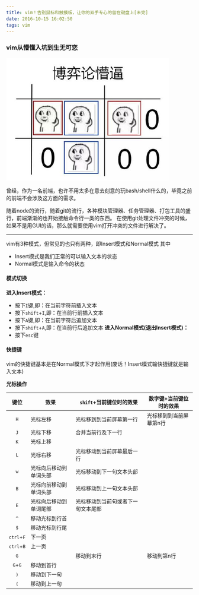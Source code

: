 ```yaml
---
title: vim！告别鼠标和触摸板，让你的双手专心的留在键盘上[未完]
date: 2016-10-15 16:02:50
tags: vim
---
```

### vim从懵懂入坑到生无可恋
![mengbiboyi](/img/face/mengbiboyi.png)

曾经，作为一名前端，也许不用太多在意去刻意的玩bash/shell什么的，毕竟之前的前端不会涉及这方面的需求。

随着node的流行，随着git的流行，各种模块管理器、任务管理器、打包工具的盛行，前端渐渐的也开始接触命令行一类的东西。
在使用git处理文件冲突的时候，如果不是用GUI的话，那么就需要使用vim打开冲突的文件进行解决了。

---------
vim有3种模式，但常见的也只有两种，即Insert模式和Normal模式
其中
* Insert模式是我们正常的可以输入文本的状态
* Normal模式是输入命令的状态
#### 模式切换
**进入Insert模式：**
* 按下`I`键,即：在当前字符前插入文本
* 按下`shift`+`I`,即：在当前行前插入文本
* 按下`A`键,即：在当前字符后追加文本
* 按下`shift`+`A`,即：在当前行后追加文本
**进入Normal模式(退出Insert模式)：**
* 按下`esc`键
#### 快捷键
vim的快捷键基本是在Normal模式下才起作用(废话！Insert模式输快捷键就是输入文本)

**光标操作**

键位 | 效果 | `shift`+当前键位时的效果 | 数字键+当前键位时的效果
:-------: | ----- | --- | ---
`H` | 光标左移 | 光标移到到当前屏幕第一行 | 光标移到到当前屏幕第n行
`J` | 光标下移 | 合并当前行及下一行 |
`K` | 光标上移 |  |
`L` | 光标右移 | 光标移动到当前屏幕最后一行 |
`w` | 光标向后移动到单词头部 | 光标移动到下一句文本头部 |
`B` | 光标向前移动到单词头部 | 光标移动到上一句文本头部 |
`E` | 光标向后移动到单词尾部 | 光标移动到当前句或者下一句文本尾部 |
`^` | 移动光标到行首 | |
`$` | 移动光标到行尾 | |
`ctrl`+`F` | 下一页 | |
`ctrl`+`B` | 上一页 | |
`G` |  | 移动到末行 | 移动到第n行
`G`+`G` | 移动到首行 | |
`)` | 移动到下一句 | |
`(` | 移动到上一句 | |



